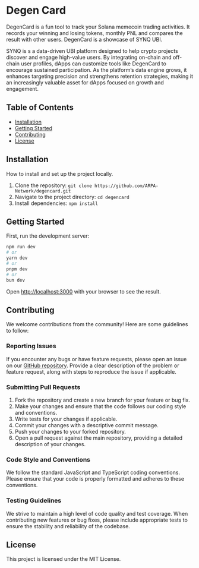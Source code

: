 # Degen Card
DegenCard is a fun tool to track your Solana memecoin trading activities. It records your winning and losing tokens, monthly PNL and compares the result with other users. DegenCard is a showcase of SYNQ UBI. 

SYNQ is s a data-driven UBI platform designed to help crypto projects discover and engage high-value users. By integrating on-chain and off-chain user profiles, dApps can customize tools like DegenCard to encourage sustained participation. As the platform’s data engine grows, it enhances targeting precision and strengthens retention strategies, making it an increasingly valuable asset for dApps focused on growth and engagement.

## Table of Contents

- [Installation](#installation)
- [Getting Started](#getting-started)
- [Contributing](#contributing)
- [License](#license)

## Installation

How to install and set up the project locally.

1. Clone the repository: `git clone https://github.com/ARPA-Network/degencard.git`
2. Navigate to the project directory: `cd degencard`
3. Install dependencies: `npm install`

## Getting Started

First, run the development server:

```bash
npm run dev
# or
yarn dev
# or
pnpm dev
# or
bun dev
```

Open [http://localhost:3000](http://localhost:3000) with your browser to see the result.

## Contributing

We welcome contributions from the community! Here are some guidelines to follow:

### Reporting Issues

If you encounter any bugs or have feature requests, please open an issue on our [GitHub repository](https://github.com/ARPA-Network/degencard/issues). Provide a clear description of the problem or feature request, along with steps to reproduce the issue if applicable.

### Submitting Pull Requests

1. Fork the repository and create a new branch for your feature or bug fix.
2. Make your changes and ensure that the code follows our coding style and conventions.
3. Write tests for your changes if applicable.
4. Commit your changes with a descriptive commit message.
5. Push your changes to your forked repository.
6. Open a pull request against the main repository, providing a detailed description of your changes.

### Code Style and Conventions

We follow the standard JavaScript and TypeScript coding conventions. Please ensure that your code is properly formatted and adheres to these conventions.

### Testing Guidelines

We strive to maintain a high level of code quality and test coverage. When contributing new features or bug fixes, please include appropriate tests to ensure the stability and reliability of the codebase.

## License

This project is licensed under the MIT License.  



